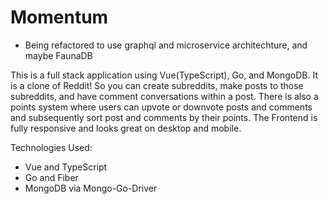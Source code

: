 # Momentum

- Being refactored to use graphql and microservice architechture, and maybe FaunaDB

This is a full stack application using Vue(TypeScript), Go, and MongoDB. It is a clone of Reddit! So you can create subreddits, make posts to those subreddits, and have comment conversations within a post. There is also a points system where users can upvote or downvote posts and comments and subsequently sort post and comments by their points. The Frontend is fully responsive and looks great on desktop and mobile.

Technologies Used:

- Vue and TypeScript
- Go and Fiber
- MongoDB via Mongo-Go-Driver
